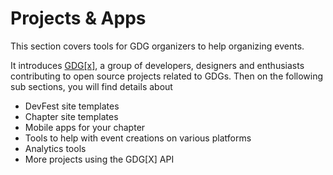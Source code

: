 # Projects & Apps

This section covers tools for GDG organizers to help organizing events.

It introduces [GDG[x]](http://github.com/gdg-x), a group of developers, designers and enthusiasts contributing to open source projects related to GDGs. Then on the following sub sections, you will find details about
* DevFest site templates
* Chapter site templates
* Mobile apps for your chapter
* Tools to help with event creations on various platforms
* Analytics tools
* More projects using the GDG[X] API










